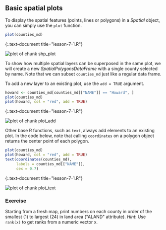 ---
---

## Basic spatial plots

To display the spatial features (points, lines or polygons) in a *Spatial* object, you can simply use the `plot` function.


~~~r
plot(counties_md)
~~~
{:.text-document title="lesson-7-1.R"}

![plot of chunk shp_plot](/maps-in-R-lesson/images/shp_plot-1.png)

<!--split-->

To show how multiple spatial layers can be superposed in the same plot,
we will create a new *SpatialPolygonsDataFrame* with a single county selected
by name. Note that we can subset `counties_md` just like a regular data frame.

To add a new layer to an existing plot, use the `add = TRUE` argument.


~~~r
howard <- counties_md[counties_md[["NAME"]] == "Howard", ]
plot(counties_md)
plot(howard, col = "red", add = TRUE)
~~~
{:.text-document title="lesson-7-1.R"}

![plot of chunk plot_add](/maps-in-R-lesson/images/plot_add-1.png)

<!--split-->

Other base R functions, such as `text`, always add elements to an existing plot.
In the code below, note that calling `coordinates` on a polygon object returns
the center point of each polygon.


~~~r
plot(counties_md)
plot(howard, col = "red", add = TRUE)
text(coordinates(counties_md), 
     labels = counties_md[["NAME"]],
     cex = 0.7)
~~~
{:.text-document title="lesson-7-1.R"}

![plot of chunk plot_text](/maps-in-R-lesson/images/plot_text-1.png)

<!--split-->

### Exercise

Starting from a fresh map, print numbers on each county in order of the smallest
(1) to largest (24) in land area ("ALAND" attribute). 
*Hint*: Use `rank(x)` to get ranks from a numeric vector x.
